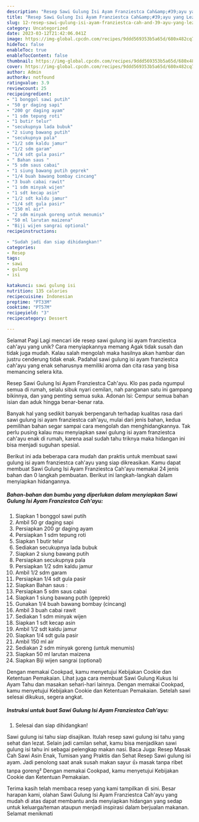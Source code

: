 ```yaml
---
description: "Resep Sawi Gulung Isi Ayam Franziestca Cah&amp;#39;ayu yang Lezat, Mantap"
title: "Resep Sawi Gulung Isi Ayam Franziestca Cah&amp;#39;ayu yang Lezat, Mantap"
slug: 12-resep-sawi-gulung-isi-ayam-franziestca-cah-and-39-ayu-yang-lezat-mantap
category: Uncategorized
date: 2023-03-12T21:42:06.041Z
image: https://img-global.cpcdn.com/recipes/9ddd569353b5a65d/680x482cq70/sawi-gulung-isi-ayam-franziestca-cahayu-foto-resep-utama.jpg
hideToc: false
enableToc: true
enableTocContent: false
thumbnail: https://img-global.cpcdn.com/recipes/9ddd569353b5a65d/680x482cq70/sawi-gulung-isi-ayam-franziestca-cahayu-foto-resep-utama.jpg
cover: https://img-global.cpcdn.com/recipes/9ddd569353b5a65d/680x482cq70/sawi-gulung-isi-ayam-franziestca-cahayu-foto-resep-utama.jpg
author: Admin
authorAv: notfound
ratingvalue: 3.9
reviewcount: 25
recipeingredient:
- "1 bonggol sawi putih"
- "50 gr daging sapi"
- "200 gr daging ayam"
- "1 sdm tepung roti"
- "1 butir telur"
- "secukupnya lada bubuk"
- "2 siung bawang putih"
- "secukupnya pala"
- "1/2 sdm kaldu jamur"
- "1/2 sdm garam"
- "1/4 sdt gula pasir"
- " Bahan saus "
- "5 sdm saus cabai"
- "1 siung bawang putih geprek"
- "1/4 buah bawang bombay cincang"
- "3 buah cabai rawit"
- "1 sdm minyak wijen"
- "1 sdt kecap asin"
- "1/2 sdt kaldu jamur"
- "1/4 sdt gula pasir"
- "150 ml air"
- "2 sdm minyak goreng untuk menumis"
- "50 ml larutan maizena"
- "Biji wijen sangrai optional"
recipeinstructions:

- "Sudah jadi dan siap dihidangkan!"
categories:
- Resep
tags:
- sawi
- gulung
- isi

katakunci: sawi gulung isi 
nutrition: 135 calories
recipecuisine: Indonesian
preptime: "PT33M"
cooktime: "PT57M"
recipeyield: "3"
recipecategory: Dessert

---
```



Selamat Pagi Lagi mencari ide resep sawi gulung isi ayam franziestca cah&#39;ayu yang unik? Cara menyiapkannya memang Agak tidak susah dan tidak juga mudah. Kalau salah mengolah maka hasilnya akan hambar dan justru cenderung tidak enak. Padahal sawi gulung isi ayam franziestca cah&#39;ayu yang enak seharusnya memiliki aroma dan cita rasa yang bisa memancing selera kita.


Resep Sawi Gulung Isi Ayam Franziestca Cah&#39;ayu. Klo pas pada ngumpul semua di rumah, selalu sibuk nyari cemilan, nah panganan satu ini gampang bikinnya, dan yang penting semua suka. Adonan Isi: Cempur semua bahan isian dan aduk hingga benar-benar rata.

Banyak hal yang sedikit banyak berpengaruh terhadap kualitas rasa dari sawi gulung isi ayam franziestca cah&#39;ayu, mulai dari jenis bahan, kedua pemilihan bahan segar sampai cara mengolah dan menghidangkannya. Tak perlu pusing kalau mau menyiapkan sawi gulung isi ayam franziestca cah&#39;ayu enak di rumah, karena asal sudah tahu triknya maka hidangan ini bisa menjadi suguhan spesial.


Berikut ini ada beberapa cara mudah dan praktis untuk membuat sawi gulung isi ayam franziestca cah&#39;ayu yang siap dikreasikan. Kamu dapat membuat Sawi Gulung Isi Ayam Franziestca Cah&#39;ayu memakai 24 jenis bahan dan 0 langkah pembuatan. Berikut ini langkah-langkah dalam menyiapkan hidangannya.

<!--inarticleads1-->

##### Bahan-bahan dan bumbu yang diperlukan dalam menyiapkan Sawi Gulung Isi Ayam Franziestca Cah&#39;ayu:

1. Siapkan 1 bonggol sawi putih
1. Ambil 50 gr daging sapi
1. Persiapkan 200 gr daging ayam
1. Persiapkan 1 sdm tepung roti
1. Siapkan 1 butir telur
1. Sediakan secukupnya lada bubuk
1. Siapkan 2 siung bawang putih
1. Persiapkan secukupnya pala
1. Persiapkan 1/2 sdm kaldu jamur
1. Ambil 1/2 sdm garam
1. Persiapkan 1/4 sdt gula pasir
1. Siapkan  Bahan saus :
1. Persiapkan 5 sdm saus cabai
1. Siapkan 1 siung bawang putih (geprek)
1. Gunakan 1/4 buah bawang bombay (cincang)
1. Ambil 3 buah cabai rawit
1. Sediakan 1 sdm minyak wijen
1. Siapkan 1 sdt kecap asin
1. Ambil 1/2 sdt kaldu jamur
1. Siapkan 1/4 sdt gula pasir
1. Ambil 150 ml air
1. Sediakan 2 sdm minyak goreng (untuk menumis)
1. Siapkan 50 ml larutan maizena
1. Siapkan Biji wijen sangrai (optional)


Dengan memakai Cookpad, kamu menyetujui Kebijakan Cookie dan Ketentuan Pemakaian. Lihat juga cara membuat Sawi Gulung Kukus Isi Ayam Tahu dan masakan sehari-hari lainnya. Dengan memakai Cookpad, kamu menyetujui Kebijakan Cookie dan Ketentuan Pemakaian. Setelah sawi selesai dikukus, segera angkat. 

<!--inarticleads2-->

##### Instruksi untuk buat Sawi Gulung Isi Ayam Franziestca Cah&#39;ayu:


1. Selesai dan siap dihidangkan!

Sawi gulung isi tahu siap disajikan. Itulah resep sawi gulung isi tahu yang sehat dan lezat. Selain jadi camilan sehat, kamu bisa menjadikan sawi gulung isi tahu ini sebagai pelengkap makan nasi. Baca Juga: Resep Masak Cah Sawi Asin Enak, Tumisan yang Praktis dan Sehat Resep Sawi gulung isi ayam. Jadi penolong saat anak susah makan sayur 👍 masak tanpa ribet tanpa goreng² Dengan memakai Cookpad, kamu menyetujui Kebijakan Cookie dan Ketentuan Pemakaian. 

Terima kasih telah membaca resep yang kami tampilkan di sini. Besar harapan kami, olahan Sawi Gulung Isi Ayam Franziestca Cah&#39;ayu yang mudah di atas dapat membantu anda menyiapkan hidangan yang sedap untuk keluarga/teman ataupun menjadi inspirasi dalam berjualan makanan. Selamat menikmati
